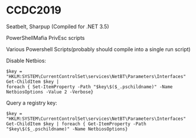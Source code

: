 # CCDC2019


Seatbelt, Sharpup (Compiled for .NET 3.5)

PowerShellMafia PrivEsc scripts

Various Powershell Scripts(probably should compile into a single run script)


Disable Netbios:
```
$key = "HKLM:SYSTEM\CurrentControlSet\services\NetBT\Parameters\Interfaces" Get-ChildItem $key | 
foreach { Set-ItemProperty -Path "$key\$($_.pschildname)" -Name NetbiosOptions -Value 2 -Verbose} 
```

Query a registry key:
```
$key = "HKLM:SYSTEM\CurrentControlSet\services\NetBT\Parameters\Interfaces" Get-ChildItem $key | foreach { Get-ItemProperty -Path "$key\$($_.pschildname)" -Name NetbiosOptions}
```
